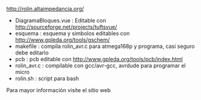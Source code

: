 http://rolin.altaimpedancia.org/

  * DiagramaBloques.vue : Editable con http://sourceforge.net/projects/tuftsvue/
  * esquema : esquema y simbolos editables con http://www.gpleda.org/tools/gschem/
  * makefile : compila rolin\_avr.c para atmega168p y programa, casi seguro debe editarlo
  * pcb : pcb editable con http://www.gpleda.org/tools/pcb/index.html
  * rolin\_avr.c : compilable con gcc/avr-gcc, avrdude para programar el micro
  * rolin.sh : script para bash

Para mayor información visite el sitio web